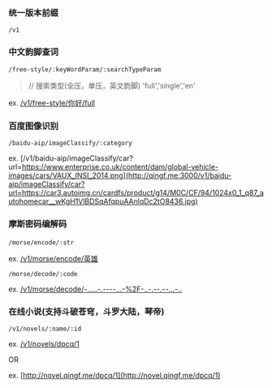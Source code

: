 ### 统一版本前缀
<code>/v1</code>

### 中文韵脚查词
<code>/free-style/:keyWordParam/:searchTypeParam</code>

> // 搜索类型(全压，单压，英文韵脚)
'full','single','en'

ex.
[/v1/free-style/你好/full](http://qingf.me:3000/v1/free-style/你好/full)

### 百度图像识别
<code>/baidu-aip/imageClassify/:category</code>

ex.
[/v1/baidu-aip/imageClassify/car?url=https://www.enterprise.co.uk/content/dam/global-vehicle-images/cars/VAUX_INSI_2014.png](http://qingf.me:3000/v1/baidu-aip/imageClassify/car?url=https://car3.autoimg.cn/cardfs/product/g14/M0C/CF/94/1024x0_1_q87_autohomecar__wKgH1VlBDSqAfqpuAAnlqDc2tO8436.jpg)

### 摩斯密码编解码
<code>/morse/encode/:str</code>  

ex.
[/v1/morse/encode/英雄](http://qingf.me:3000/v1/morse/encode/英雄)

<code>/morse/decode/:code</code>

ex.
[/v1/morse/decode/-.....-.----...-%2F-..-.--.--...-..](http://qingf.me:3000/v1/morse/decode/-.....-.----...-%2F-..-.--.--...-..)

### 在线小说(支持斗破苍穹，斗罗大陆，琴帝)

<code>/v1/novels/:name/:id</code>

ex.
[/v1/novels/dpcq/1](http://qingf.me:3000/v1/novels/dpcq/1)

OR

ex.
[http://novel.qingf.me/dpcq/1](http://novel.qingf.me/dpcq/1)
